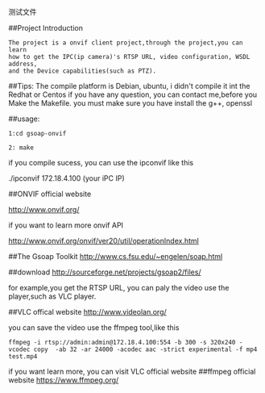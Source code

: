 测试文件

##Project Introduction

  	The project is a onvif client project,through the project,you can learn 
 	how to get the IPC(ip camera)'s RTSP URL, video configuration, WSDL address, 
	and the Device capabilities(such as PTZ).

##Tips:
	The compile platform is Debian, ubuntu, i didn't compile it int the Redhat or Centos
	if you have any question, you can contact me,before you Make the Makefile.
	you must make sure you have install the g++, openssl

##usage:

	1:cd gsoap-onvif

	2: make 

if you compile sucess, you can use the ipconvif like this

./ipconvif  172.18.4.100  (your iPC IP)

##ONVIF official website

http://www.onvif.org/

if you want to learn more onvif API 

http://www.onvif.org/onvif/ver20/util/operationIndex.html

##The Gsoap Toolkit
http://www.cs.fsu.edu/~engelen/soap.html

##download
http://sourceforge.net/projects/gsoap2/files/

for example,you get the RTSP URL, you can paly  the video use the player,such as VLC player.

##VLC offical website
http://www.videolan.org/

you can save the video use the ffmpeg tool,like this

	ffmpeg -i rtsp://admin:admin@172.18.4.100:554 -b 300 -s 320x240 -vcodec copy  -ab 32 -ar 24000 -acodec aac -strict experimental -f mp4 test.mp4


if you want learn more, you can visit VLC official website
##ffmpeg official website
https://www.ffmpeg.org/






